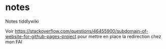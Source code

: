 # notes
Notes tiddlywiki

Voir https://stackoverflow.com/questions/46455900/subdomain-of-website-for-github-pages-project pour mettre en place la redirection chez mon FAI
